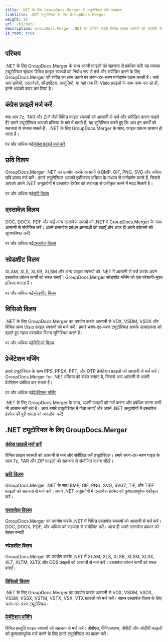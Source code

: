 ```yaml
---
title: .NET के लिए GroupDocs.Merger के ट्यूटोरियल और उदाहरण
linktitle: .NET ट्यूटोरियल के लिए GroupDocs.Merger
weight: 10
url: /hi/net/
description: GroupDocs.Merger .NET का उपयोग करके विभिन्न फ़ाइल स्वरूपों को आसानी से मर्ज और संपीड़ित करें। छवियों, दस्तावेज़ों और बहुत कुछ को मर्ज करने पर चरण-दर-चरण ट्यूटोरियल सीखें!
is_root: true
---
```

## परिचय

.NET के लिए GroupDocs.Merger के साथ अपनी फ़ाइलों को सहजता से प्रबंधित करें! यह व्यापक ट्यूटोरियल श्रृंखला विभिन्न फ़ाइल स्वरूपों को निर्बाध रूप से मर्ज और संपीड़ित करने के लिए GroupDocs.Merger की शक्ति का लाभ उठाने पर चरण-दर-चरण मार्गदर्शन प्रदान करती है। चाहे आप छवियों, दस्तावेज़ों, स्प्रैडशीट्स, प्रस्तुतियों, या यहां तक कि Visio फ़ाइलों के साथ काम कर रहे हों, हमने आपको कवर कर लिया है।

## कंप्रेस फ़ाइलें मर्ज करें
क्या आप 7z, TAR और ZIP जैसे विभिन्न फ़ाइल स्वरूपों को आसानी से मर्ज और संपीड़ित करना चाहते हैं? हमारे ट्यूटोरियल आपको प्रक्रिया के बारे में बताते हैं, यह सुनिश्चित करते हुए कि आप इन कार्यों को सहजता से संभाल सकते हैं। .NET के लिए GroupDocs.Merger के साथ, फ़ाइल प्रबंधन आसान हो जाता है।

 पर और अधिक पढ़ें[कंप्रेस फ़ाइलें मर्ज करें](./merge-compress-files/)

## छवि विलय
GroupDocs.Merger .NET का उपयोग करके आसानी से BMP, GIF, PNG, SVG और अधिक छवि प्रारूप मर्ज करें। हमारे ट्यूटोरियल आपको एकीकरण प्रक्रिया के माध्यम से मार्गदर्शन करते हैं, जिससे आपको अपने .NET अनुप्रयोगों में दस्तावेज़ हेरफेर को सहजता से एकीकृत करने में मदद मिलती है।

 पर और अधिक पढ़ें[छवि विलय](./image-merging/)

## दस्तावेज़ विलय
DOC, DOCX, PDF और कई अन्य दस्तावेज़ प्रारूपों को .NET में GroupDocs.Merger के साथ आसानी से संयोजित करें। अपने दस्तावेज़ प्रबंधन क्षमताओं को बढ़ाएँ और आज ही अपने वर्कफ़्लो को सुव्यवस्थित करें!

 पर और अधिक पढ़ें[दस्तावेज़ विलय](./document-merging/)

## स्प्रेडशीट विलय
XLAM, XLS, XLSB, XLSM और अन्य फ़ाइल स्वरूपों को .NET में आसानी से मर्ज करके अपने दस्तावेज़ प्रबंधन कार्यों को सरल बनाएँ। GroupDocs.Merger स्प्रेडशीट मर्जिंग को एक परेशानी-मुक्त प्रक्रिया बनाता है।

 पर और अधिक पढ़ें[स्प्रेडशीट विलय](./spreadsheet-merging/)

## विसिओ विलय
.NET के लिए GroupDocs.Merger का उपयोग करके आसानी से VDX, VSDM, VSDX और विभिन्न अन्य Visio फ़ाइल स्वरूपों को मर्ज करें। हमारे चरण-दर-चरण ट्यूटोरियल आपके उत्पादकता को बढ़ाते हुए सहज दस्तावेज़ विलय सुनिश्चित करते हैं।

 पर और अधिक पढ़ें[विसिओ विलय](./visio-merging/)

## प्रेजेंटेशन मर्जिंग
हमारे ट्यूटोरियल के साथ PPS, PPSX, PPT, और OTP प्रेजेंटेशन फ़ाइलों को आसानी से मर्ज करें। GroupDocs.Merger for .NET प्रक्रिया को सरल बनाता है, जिससे आप आसानी से अपनी प्रेजेंटेशन प्रबंधित कर सकते हैं।

 पर और अधिक पढ़ें[प्रेजेंटेशन मर्जिंग](./presentation-merging/)

.NET के लिए GroupDocs.Merger के साथ, अपनी फ़ाइलों को मर्ज करना और प्रबंधित करना कभी भी आसान नहीं रहा है। आज हमारे ट्यूटोरियल में गोता लगाएँ और अपने .NET अनुप्रयोगों में दस्तावेज़ हेरफेर की पूरी क्षमता को अनलॉक करें!
## .NET ट्यूटोरियल के लिए GroupDocs.Merger
### [कंप्रेस फ़ाइलें मर्ज करें](./merge-compress-files/)
विभिन्न फ़ाइल स्वरूपों को आसानी से मर्ज और संपीड़ित करें ट्यूटोरियल। हमारे चरण-दर-चरण गाइड के साथ 7z, TAR और ZIP फ़ाइलों को सहजता से संयोजित करना सीखें।
### [छवि विलय](./image-merging/)
GroupDocs.Merger .NET के साथ BMP, GIF, PNG, SVG, SVGZ, TIF, और TIFF फ़ाइलों को सहजता से मर्ज करें। अपने .NET अनुप्रयोगों में दस्तावेज़ हेरफेर को कुशलतापूर्वक एकीकृत करें।
### [दस्तावेज़ विलय](./document-merging/)
GroupDocs.Merger का उपयोग करके .NET में विभिन्न दस्तावेज़ स्वरूपों को आसानी से मर्ज करें। DOC, DOCX, PDF, और अधिक को सहजता से संयोजित करें। आज ही अपने दस्तावेज़ प्रबंधन को बेहतर बनाएँ!
### [स्प्रेडशीट विलय](./spreadsheet-merging/)
GroupDocs.Merger का उपयोग करके .NET में XLAM, XLS, XLSB, XLSM, XLSX, XLT, XLTM, XLTX और ODS फ़ाइलों को आसानी से मर्ज करें। दस्तावेज़ प्रबंधन कार्यों को सरल बनाएँ।
### [विसिओ विलय](./visio-merging/)
.NET के लिए GroupDocs.Merger का उपयोग करके आसानी से VDX, VSDM, VSDX, VSSM, VSSX, VSTM, VSTX, VSX, VTX फ़ाइलों को मर्ज करें। सहज दस्तावेज़ विलय के लिए चरण-दर-चरण ट्यूटोरियल।
### [प्रेजेंटेशन मर्जिंग](./presentation-merging/)
विभिन्न प्रस्तुति फ़ाइल स्वरूपों को सहजता से मर्ज करें। पीपीएस, पीपीएसएक्स, पीपीटी और ओटीपी फाइलों को कुशलतापूर्वक मर्ज करने के लिए हमारे ट्यूटोरियल का पालन करें।